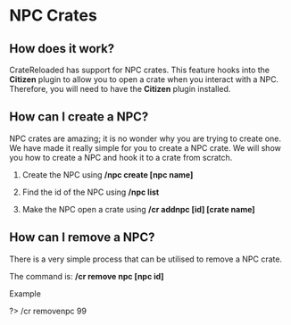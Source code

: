 # NPC Crates

## How does it work?

CrateReloaded has support for NPC crates. This feature hooks into the **Citizen** plugin to allow you to open a crate when you interact with a NPC.
Therefore, you will need to have the **Citizen** plugin installed.

## How can I create a NPC?

NPC crates are amazing; it is no wonder why you are trying to create one. We have made it really simple for you to create a NPC crate.
We will show you how to create a NPC and hook it to a crate from scratch.

1. Create the NPC using **/npc create [npc name]**

2. Find the id of the NPC using **/npc list**

3. Make the NPC open a crate using **/cr addnpc [id] [crate name]**

## How can I remove a NPC?

There is a very simple process that can be utilised to remove a NPC crate.

The command is: **/cr remove npc [npc id]**

Example

?> /cr removenpc 99
